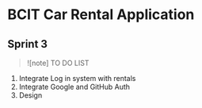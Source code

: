 # BCIT Car Rental Application

## Sprint 3

> ![note] TO DO LIST

1. Integrate Log in system with rentals
2. Integrate Google and GitHub Auth
3. Design

